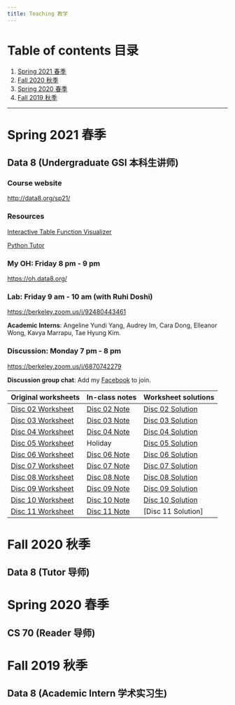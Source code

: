 ```yaml
---
title: Teaching 教学
---
```


# Table of contents 目录

1. [Spring 2021 春季](#spring-2021-春季)
2. [Fall 2020 秋季](#fall-2020-秋季)
3. [Spring 2020 春季](#spring-2020-春季)
4. [Fall 2019 秋季](#fall-2019-秋季)

***

# Spring 2021 春季

## Data 8 (Undergraduate GSI 本科生讲师)

### Course website
<http://data8.org/sp21/>

### Resources
[Interactive Table Function Visualizer](http://data8.org/interactive_table_functions/)

[Python Tutor](http://pythontutor.com/visualize.html#mode=edit)

### My OH: Friday 8 pm - 9 pm
<https://oh.data8.org/>

### Lab: Friday 9 am - 10 am (with Ruhi Doshi)

<https://berkeley.zoom.us/j/92480443461>

**Academic Interns**: Angeline Yundi Yang, Audrey Im, Cara Dong, Elleanor Wong, Kavya Marrapu, Tae Hyung Kim.

### Discussion: Monday 7 pm - 8 pm
<https://berkeley.zoom.us/j/6870742279>

**Discussion group chat**: Add my [Facebook](https://www.facebook.com/kinghan0730/) to join.

| Original worksheets | In-class notes | Worksheet solutions |
| --- | --- | --- |
| [Disc 02 Worksheet](https://docs.google.com/document/d/1V-8nZLu7T-R1l85WrD7nTcCardj6L7tnZkYmReuboDY/edit?usp=sharing) | [Disc 02 Note](https://docs.google.com/document/d/1eI0QKyKgN0d5uAHhXE4kHq07fY5PW7X-bbwba8tfUKw/edit?usp=sharing) | [Disc 02 Solution](https://docs.google.com/document/d/1c75_upPwh2Dy4wDBky8G_jeW4RYIrbp0Cwdw1zlYkgU/edit?usp=sharing) |
| [Disc 03 Worksheet](https://docs.google.com/document/d/102IL5n0VRsYPLaJWb9L5H87MQ46ZL6xK3TPpwzongfA/edit?usp=sharing) | [Disc 03 Note](https://docs.google.com/document/d/10BMUsTtit78IA_Qp1U09HwG77RR-ZFJD9BL4-A6W-QI/edit?usp=sharing) | [Disc 03 Solution](https://docs.google.com/document/d/1BtPlfjWIw0MF-ILh8exrxI7V52VEkPK5df3awebp280/edit?usp=sharing) |
| [Disc 04 Worksheet](https://docs.google.com/document/d/1sUDRoAy5mSPD2eXAAvf8gsJ8fKTAYz3BBJM57-ijDeY/edit?usp=sharing) | [Disc 04 Note](https://docs.google.com/document/d/1nNCJ1-mLi5l39irv16UMrlov9tSGOYVRnCveaT6HB6c/edit?usp=sharing) | [Disc 04 Solution](https://docs.google.com/document/d/1IIT7hUCAAwEPAd32lMLAymHUqMSxDMH7_DiWas2MCjM/edit?usp=sharing) |
| [Disc 05 Worksheet](https://docs.google.com/document/d/1GaNc4ezC7IFYSiyaiSv09S3fVukgEAd-4tQHUgOrTrU/edit?usp=sharing) | Holiday | [Disc 05 Solution](https://docs.google.com/document/d/18BP3bfqRvW6u9L0NxlsUBboFMjcTasty4uVdbOY_Kh0/edit?usp=sharing) |
| [Disc 06 Worksheet](https://docs.google.com/document/d/1tzBR9Hh79bwoOrvYg3nikGWkR5qudlPeeeWBwqph438/edit?usp=sharing) | [Disc 06 Note](https://docs.google.com/document/d/1a7uxVwTnkY8K7TgWE25GTBOHFkSN4YuPvBHUy_4KVB8/edit?usp=sharing) | [Disc 06 Solution](https://docs.google.com/document/d/1cUQtQG5rzSHnU-rtVpYO4QHN__MHYVbhrQqbtwQDONo/edit?usp=sharing) |
| [Disc 07 Worksheet](https://docs.google.com/document/d/1mJY9ryT0FH1OrAKP5sy0Vz6rSapb1z05JYHpCwvgzOw/edit?usp=sharing) | [Disc 07 Note](https://docs.google.com/document/d/1MRLQzJaY3rRz_hzrUUQ-jxLW7t_q1v41Q03rU3nPmsQ/edit?usp=sharing) | [Disc 07 Solution](https://docs.google.com/document/d/1g26FCQwj3pSYdLiHkTNAyn3Ew4SYrgLf8jQnuM4B41U/edit?usp=sharing) |
| [Disc 08 Worksheet](https://docs.google.com/document/d/1I-wD8OdFpWkosHBsl4ySIxuO_t-nOYkTynIXcxKtOYw/edit?usp=sharing) | [Disc 08 Note](https://docs.google.com/document/d/14AOCMeQRap2c_UUcyUnRf1mC-tjLHSVz5n0Ca6gW_Dk/edit?usp=sharing) | [Disc 08 Solution](https://docs.google.com/document/d/19ReOW8d7Klq9XFk0wLuM9SRW1GzGNYNdo5iE9wj1meQ/edit?usp=sharing) |
| [Disc 09 Worksheet](https://docs.google.com/document/d/1gfIjcyDu2ok_47J_w8NbshEcd0uKGdOJlDuafG5bhZQ/edit?usp=sharing) | [Disc 09 Note](https://docs.google.com/document/d/1icSAwBYAR7Mg-pTxqOz6refmzVhaUPwyL2zPtE4JlPY/edit?usp=sharing) | [Disc 09 Solution](https://docs.google.com/document/d/1FLgXU1BucYwW3INMwX9W7CTxNFJOjF86aVBl83cEwK0/edit?usp=sharing) |
| [Disc 10 Worksheet](https://docs.google.com/document/d/1n_RhtIGOMaO2y8bs9fGhH353bCk53kIQNjSbHk8H1ac/edit?usp=sharing) | [Disc 10 Note](https://docs.google.com/document/d/1_PeHn2Dsjh4rLD8JPv3kZSYYYyOi2IsUiO9mGHUZNe4/edit?usp=sharing) | [Disc 10 Solution](https://docs.google.com/document/d/1346dnjoBEuM1vrqUPzt_x8_2oRPhL4oAnPvqlzV7l3E/edit?usp=sharing) |
| [Disc 11 Worksheet](https://docs.google.com/document/d/1yc2IwI_6afUQshUQ9NUg4FXRVSPj2jk2kYF7KWYA3Pg/edit?usp=sharing) | [Disc 11 Note](https://docs.google.com/document/d/1eCRPvpuhS1aa3l6EN5dcWkNPFIoaBlNAF1uMexdH6yc/edit?usp=sharing) | [Disc 11 Solution] |

# Fall 2020 秋季

## Data 8 (Tutor 导师)

# Spring 2020 春季

## CS 70 (Reader 导师)

# Fall 2019 秋季

## Data 8 (Academic Intern 学术实习生)
